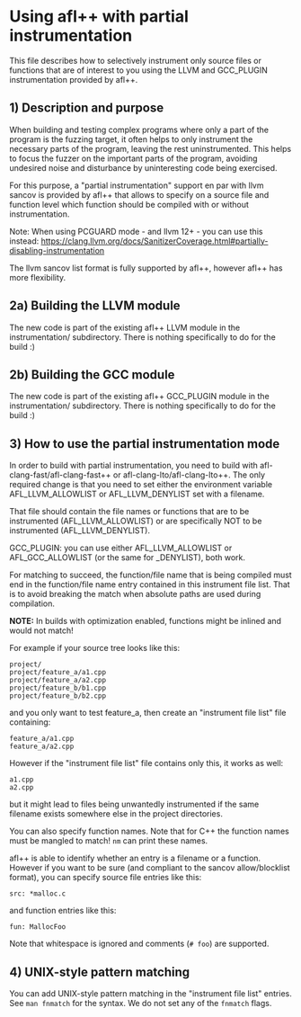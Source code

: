 # Using afl++ with partial instrumentation

  This file describes how to selectively instrument only source files
  or functions that are of interest to you using the LLVM and GCC_PLUGIN
  instrumentation provided by afl++.

## 1) Description and purpose

When building and testing complex programs where only a part of the program is
the fuzzing target, it often helps to only instrument the necessary parts of
the program, leaving the rest uninstrumented. This helps to focus the fuzzer
on the important parts of the program, avoiding undesired noise and
disturbance by uninteresting code being exercised.

For this purpose, a "partial instrumentation" support en par with llvm sancov
is provided by afl++ that allows to specify on a source file and function
level which function should be compiled with or without instrumentation.

Note: When using PCGUARD mode - and llvm 12+ - you can use this instead:
https://clang.llvm.org/docs/SanitizerCoverage.html#partially-disabling-instrumentation

The llvm sancov list format is fully supported by afl++, however afl++ has
more flexibility.

## 2a) Building the LLVM module

The new code is part of the existing afl++ LLVM module in the instrumentation/
subdirectory. There is nothing specifically to do for the build :)

## 2b) Building the GCC module

The new code is part of the existing afl++ GCC_PLUGIN module in the
instrumentation/ subdirectory. There is nothing specifically to do for
the build :)

## 3) How to use the partial instrumentation mode

In order to build with partial instrumentation, you need to build with
afl-clang-fast/afl-clang-fast++ or afl-clang-lto/afl-clang-lto++.
The only required change is that you need to set either the environment variable
AFL_LLVM_ALLOWLIST or AFL_LLVM_DENYLIST set with a filename.

That file should contain the file names or functions that are to be instrumented
(AFL_LLVM_ALLOWLIST) or are specifically NOT to be instrumented (AFL_LLVM_DENYLIST).

GCC_PLUGIN: you can use either AFL_LLVM_ALLOWLIST or AFL_GCC_ALLOWLIST (or the
same for _DENYLIST), both work.

For matching to succeed, the function/file name that is being compiled must end in the
function/file name entry contained in this instrument file list. That is to avoid
breaking the match when absolute paths are used during compilation.

**NOTE:** In builds with optimization enabled, functions might be inlined and would not match!

For example if your source tree looks like this:
```
project/
project/feature_a/a1.cpp
project/feature_a/a2.cpp
project/feature_b/b1.cpp
project/feature_b/b2.cpp
```

and you only want to test feature_a, then create an "instrument file list" file containing:
```
feature_a/a1.cpp
feature_a/a2.cpp
```

However if the "instrument file list" file contains only this, it works as well:
```
a1.cpp
a2.cpp
```
but it might lead to files being unwantedly instrumented if the same filename
exists somewhere else in the project directories.

You can also specify function names. Note that for C++ the function names
must be mangled to match! `nm` can print these names.

afl++ is able to identify whether an entry is a filename or a function.
However if you want to be sure (and compliant to the sancov allow/blocklist
format), you can specify source file entries like this:
```
src: *malloc.c
```
and function entries like this:
```
fun: MallocFoo
```
Note that whitespace is ignored and comments (`# foo`) are supported.

## 4) UNIX-style pattern matching

You can add UNIX-style pattern matching in the "instrument file list" entries.
See `man fnmatch` for the syntax. We do not set any of the `fnmatch` flags.
